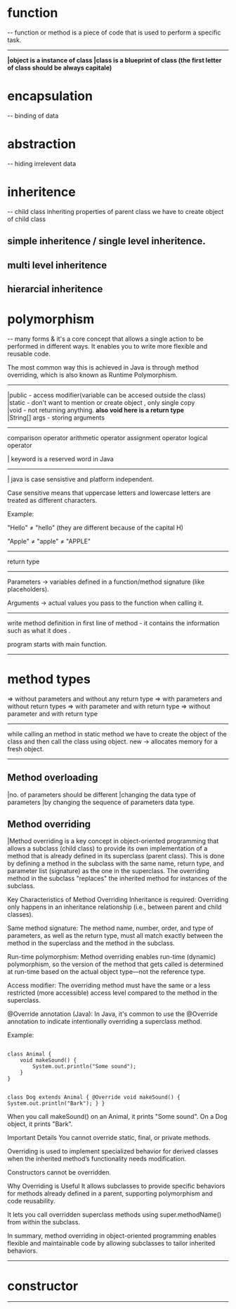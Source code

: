 # function

-- function or method is a piece of code that is used to perform a specific task.

<hr>
<b>
|object is a instance of class
|class is a blueprint of class (the first letter of class should be always capitale)
</b>

# encapsulation

-- binding of data

# abstraction
-- hiding irrelevent data

# inheritence
-- child class inheriting properties of parent class
we have to create object of child class

## simple inheritence / single level inheritence.
## multi level inheritence
## hierarcial inheritence

# polymorphism
-- many forms & it's a core concept that allows a single action to be performed in different ways. It enables you to write more flexible and reusable code.

The most common way this is achieved in Java is through method overriding, which is also known as Runtime Polymorphism.

<hr>

|public -  access modifier(variable can be accesed outside the class)<br>
|static - don't want to mention or create object , only single copy<br>
|void - not returning anything. <b>also void here is a return type</b><br>
|String[] args - storing arguments<br>
<hr>

comparison operator
arithmetic operator
assignment operator
logical operator

| keyword is a reserved word in Java

<hr>
| java is case sensistive and platform independent.

Case sensitive means that uppercase letters and lowercase letters are treated as different characters.

Example:

"Hello" ≠ "hello" (they are different because of the capital H)

"Apple" ≠ "apple" ≠ "APPLE"

<hr>
return type


<hr>

Parameters → variables defined in a function/method signature (like placeholders).

Arguments → actual values you pass to the function when calling it.
<hr>
write method definition in first line of method - it contains the information such as what it does .

program starts with main function.
<hr>

# method types

=> without parameters and without any return type
=> with parameters and without return types
=> with parameter and with return type
=> without parameter and with return type

<hr>

while calling an method in static method we have to create the object of the class and then call the class using object.
new → allocates memory for a fresh object.

<hr>

## Method overloading
|no. of parameters should be different 
|changing the data type of parameters
|by changing the sequence of parameters data type.

## Method overriding

|Method overriding is a key concept in object-oriented programming that allows a subclass (child class) to provide its own implementation of a method that is already defined in its superclass (parent class). This is done by defining a method in the subclass with the same name, return type, and parameter list (signature) as the one in the superclass. The overriding method in the subclass "replaces" the inherited method for instances of the subclass.

Key Characteristics of Method Overriding
Inheritance is required: Overriding only happens in an inheritance relationship (i.e., between parent and child classes).

Same method signature: The method name, number, order, and type of parameters, as well as the return type, must all match exactly between the method in the superclass and the method in the subclass.

Run-time polymorphism: Method overriding enables run-time (dynamic) polymorphism, so the version of the method that gets called is determined at run-time based on the actual object type—not the reference type.

Access modifier: The overriding method must have the same or a less restricted (more accessible) access level compared to the method in the superclass.

@Override annotation (Java): In Java, it's common to use the @Override annotation to indicate intentionally overriding a superclass method.

Example:

<code>
class Animal {
    void makeSound() {
        System.out.println("Some sound");
    }
}

class Dog extends Animal {
    @Override
    void makeSound() {
        System.out.println("Bark");
    }
}
</code>

When you call makeSound() on an Animal, it prints "Some sound". On a Dog object, it prints "Bark".

Important Details
You cannot override static, final, or private methods.

Overriding is used to implement specialized behavior for derived classes when the inherited method’s functionality needs modification.

Constructors cannot be overridden.

Why Overriding is Useful
It allows subclasses to provide specific behaviors for methods already defined in a parent, supporting polymorphism and code reusability.

It lets you call overridden superclass methods using super.methodName() from within the subclass.

In summary, method overriding in object-oriented programming enables flexible and maintainable code by allowing subclasses to tailor inherited behaviors.

<hr>

# constructor
<hr>

